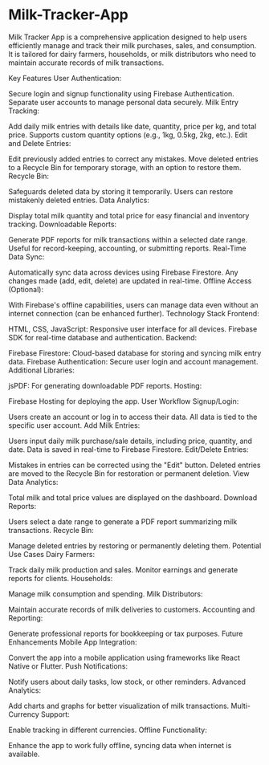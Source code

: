 # Milk-Tracker-App
Milk Tracker App is a comprehensive application designed to help users efficiently manage and track their milk purchases, sales, and consumption. It is tailored for dairy farmers, households, or milk distributors who need to maintain accurate records of milk transactions.

Key Features
User Authentication:

Secure login and signup functionality using Firebase Authentication.
Separate user accounts to manage personal data securely.
Milk Entry Tracking:

Add daily milk entries with details like date, quantity, price per kg, and total price.
Supports custom quantity options (e.g., 1kg, 0.5kg, 2kg, etc.).
Edit and Delete Entries:

Edit previously added entries to correct any mistakes.
Move deleted entries to a Recycle Bin for temporary storage, with an option to restore them.
Recycle Bin:

Safeguards deleted data by storing it temporarily.
Users can restore mistakenly deleted entries.
Data Analytics:

Display total milk quantity and total price for easy financial and inventory tracking.
Downloadable Reports:

Generate PDF reports for milk transactions within a selected date range.
Useful for record-keeping, accounting, or submitting reports.
Real-Time Data Sync:

Automatically sync data across devices using Firebase Firestore.
Any changes made (add, edit, delete) are updated in real-time.
Offline Access (Optional):

With Firebase's offline capabilities, users can manage data even without an internet connection (can be enhanced further).
Technology Stack
Frontend:

HTML, CSS, JavaScript: Responsive user interface for all devices.
Firebase SDK for real-time database and authentication.
Backend:

Firebase Firestore: Cloud-based database for storing and syncing milk entry data.
Firebase Authentication: Secure user login and account management.
Additional Libraries:

jsPDF: For generating downloadable PDF reports.
Hosting:

Firebase Hosting for deploying the app.
User Workflow
Signup/Login:

Users create an account or log in to access their data.
All data is tied to the specific user account.
Add Milk Entries:

Users input daily milk purchase/sale details, including price, quantity, and date.
Data is saved in real-time to Firebase Firestore.
Edit/Delete Entries:

Mistakes in entries can be corrected using the "Edit" button.
Deleted entries are moved to the Recycle Bin for restoration or permanent deletion.
View Data Analytics:

Total milk and total price values are displayed on the dashboard.
Download Reports:

Users select a date range to generate a PDF report summarizing milk transactions.
Recycle Bin:

Manage deleted entries by restoring or permanently deleting them.
Potential Use Cases
Dairy Farmers:

Track daily milk production and sales.
Monitor earnings and generate reports for clients.
Households:

Manage milk consumption and spending.
Milk Distributors:

Maintain accurate records of milk deliveries to customers.
Accounting and Reporting:

Generate professional reports for bookkeeping or tax purposes.
Future Enhancements
Mobile App Integration:

Convert the app into a mobile application using frameworks like React Native or Flutter.
Push Notifications:

Notify users about daily tasks, low stock, or other reminders.
Advanced Analytics:

Add charts and graphs for better visualization of milk transactions.
Multi-Currency Support:

Enable tracking in different currencies.
Offline Functionality:

Enhance the app to work fully offline, syncing data when internet is available.
